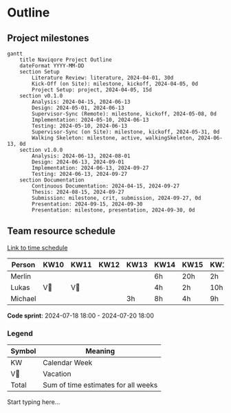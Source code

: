 # Outline

## Project milestones

```mermaid
gantt
    title Naviqore Project Outline
    dateFormat YYYY-MM-DD
    section Setup
        Literature Review: literature, 2024-04-01, 30d
        Kick-Off (on Site): milestone, kickoff, 2024-04-05, 0d
        Project Setup: project, 2024-04-05, 15d
    section v0.1.0
        Analysis: 2024-04-15, 2024-06-13
        Design: 2024-05-01, 2024-06-13
        Supervisor-Sync (Remote): milestone, kickoff, 2024-05-08, 0d
        Implementation: 2024-05-10, 2024-06-13
        Testing: 2024-05-10, 2024-06-13
        Supervisor-Sync (on Site): milestone, kickoff, 2024-05-31, 0d
        Walking Skeleton: milestone, active, walkingSkeleton, 2024-06-13, 0d
    section v1.0.0
        Analysis: 2024-06-13, 2024-08-01
        Design: 2024-06-13, 2024-09-01
        Implementation: 2024-06-13, 2024-09-27
        Testing: 2024-06-13, 2024-09-27
    section Documentation
        Continuous Documentation: 2024-04-15, 2024-09-27
        Thesis: 2024-08-15, 2024-09-27
        Submission: milestone, crit, submission, 2024-09-27, 0d
        Presentation: 2024-09-15, 2024-09-30
        Presentation: milestone, presentation, 2024-09-30, 0d

```

## Team resource schedule

[Link to time schedule](https://docs.google.com/spreadsheets/d/1NVJV-sXO0yzrbKqA5deLzzR0VaGW3y-0jaoxKCRQ4sk/edit?usp=sharing)

| Person  | KW10 | KW11 | KW12 | KW13 | KW14 | KW15 | KW16 | KW17 | KW18 | KW19 | KW20 | KW21 | KW22 | KW23 | KW24 | KW25 | KW26 | KW27 | KW28 | KW29 | KW30 | KW31 | KW32 | KW33 | KW34 | KW35 | KW36 | KW37 | Total |
|---------|------|------|------|------|------|------|------|------|------|------|------|------|------|------|------|------|------|------|------|------|------|------|------|------|------|------|------|------|-------|
| Merlin  |      |      |      |      | 6h   | 20h  | 2h   | 47h  | 19h  | 18h  | 16h  | 19h  | 12h  | 12h  | 12h  | 12h  | 12h  | 12h  | 12h  | 12h  | 27h  | V🌴  | V🌴  | 27h  | 27h  | 27h  | 12h  | 12h  | 375h  |
| Lukas   | V🌴  | V🌴  |      |      | 4h   | 2h   | 10h  | 1h   | 5h   | 3h   | 25h  | 25h  | 25h  | 25h  | 25h  | 25h  | 25h  | 25h  | 25h  | 25h  | V🌴  | V🌴  | 25h  | 25h  | 25h  | 25h  | 15h  | 10h  | 375h  |
| Michael |      |      |      | 3h   | 8h   | 4h   | 9h   | 8h   | 2h   | 20h  | 12h  | 20h  | 20h  | 20h  | 20h  | 20h  | 20h  | 20h  | 20h  | 20h  | 20h  | 20h  | 20h  | 20h  | 20h  | 17h  | 6h   | 6h   | 375h  |

**Code sprint**: 2024-07-18 18:00 - 2024-07-20 18:00

### Legend

| Symbol | Meaning                             |
|--------|-------------------------------------|
| KW     | Calendar Week                       |
| V🌴    | Vacation                            |
| Total  | Sum of time estimates for all weeks |

Start typing here...